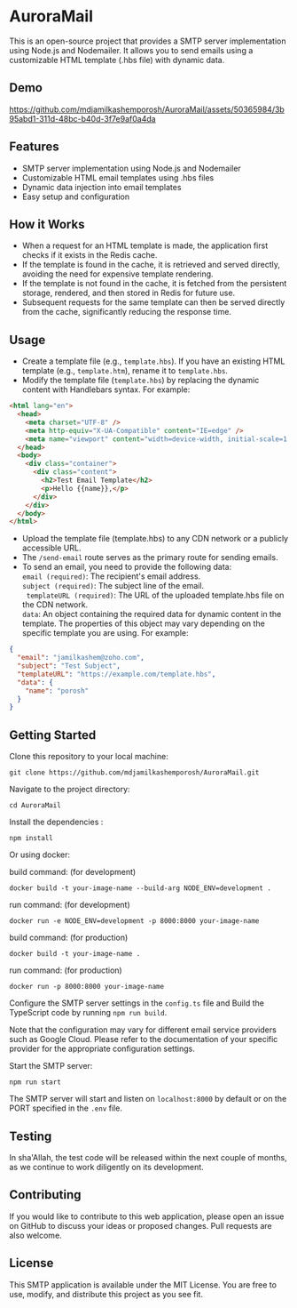 # AuroraMail

This is an open-source project that provides a SMTP server implementation using Node.js and Nodemailer. It allows you to send emails using a customizable HTML template (.hbs file) with dynamic data.

## Demo


https://github.com/mdjamilkashemporosh/AuroraMail/assets/50365984/3b95abd1-311d-48bc-b40d-3f7e9af0a4da


## Features

- SMTP server implementation using Node.js and Nodemailer
- Customizable HTML email templates using .hbs files
- Dynamic data injection into email templates
- Easy setup and configuration

## How it Works

- When a request for an HTML template is made, the application first checks if it exists in the Redis cache.
- If the template is found in the cache, it is retrieved and served directly, avoiding the need for expensive template rendering.
- If the template is not found in the cache, it is fetched from the persistent storage, rendered, and then stored in Redis for future use.
- Subsequent requests for the same template can then be served directly from the cache, significantly reducing the response time.

## Usage

- Create a template file (e.g., ```template.hbs```). If you have an existing HTML template (e.g., ```template.htm```), rename it to ```template.hbs```.
- Modify the template file (```template.hbs```) by replacing the dynamic content with Handlebars syntax. For example:
``` html
<html lang="en">
  <head>
    <meta charset="UTF-8" />
    <meta http-equiv="X-UA-Compatible" content="IE=edge" />
    <meta name="viewport" content="width=device-width, initial-scale=1.0" />
  </head>
  <body>
    <div class="container">
      <div class="content">
        <h2>Test Email Template</h2>
        <p>Hello {{name}},</p>
      </div>
    </div>
  </body>
</html>
```
- Upload the template file (template.hbs) to any CDN network or a publicly accessible URL.
- The ``` /send-email ``` route serves as the primary route for sending emails.
- To send an email, you need to provide the following data: \
``` email (required) ```: The recipient's email address. \
``` subject (required) ```: The subject line of the email. \
``` templateURL (required)```: The URL of the uploaded template.hbs file on the CDN network. \
``` data ```: An object containing the required data for dynamic content in the template. The properties of this object may vary depending on the specific template you are using. For example:

``` json 
{
  "email": "jamilkashem@zoho.com",
  "subject": "Test Subject",
  "templateURL": "https://example.com/template.hbs",
  "data": {
    "name": "porosh"
  }
}

```

## Getting Started

Clone this repository to your local machine:

```
git clone https://github.com/mdjamilkashemporosh/AuroraMail.git
```

Navigate to the project directory:
```
cd AuroraMail
```
Install the dependencies :
```
npm install
```
Or using docker: 

build command: (for development)
```
docker build -t your-image-name --build-arg NODE_ENV=development .
```

run command: (for development)
```
docker run -e NODE_ENV=development -p 8000:8000 your-image-name 
```

build command: (for production)
```
docker build -t your-image-name .
```

run command: (for production)
```
docker run -p 8000:8000 your-image-name 
```
Configure the SMTP server settings in the ``` config.ts ``` file and Build the TypeScript code by running ``` npm run build ```.

Note that the configuration may vary for different email service providers such as Google Cloud. Please refer to the documentation of your specific provider for the appropriate configuration settings.

Start the SMTP server:

```
npm run start
```
The SMTP server will start and listen on ```localhost:8000``` by default or on the PORT specified in the ```.env``` file.

## Testing

In sha'Allah, the test code will be released within the next couple of months, as we continue to work diligently on its development.

## Contributing

If you would like to contribute to this web application, please open an issue on GitHub to discuss your ideas or proposed changes. Pull requests are also welcome.

## License

This SMTP application is available under the MIT License. You are free to use, modify, and distribute this project as you see fit.
